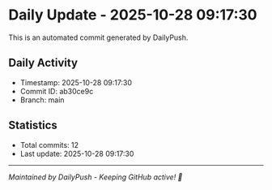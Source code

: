 # Daily Update - 2025-10-28 09:17:30

This is an automated commit generated by DailyPush.

## Daily Activity
- Timestamp: 2025-10-28 09:17:30
- Commit ID: ab30ce9c
- Branch: main

## Statistics
- Total commits: 12
- Last update: 2025-10-28 09:17:30

---
*Maintained by DailyPush - Keeping GitHub active! 🚀*
